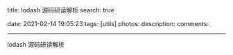 title: lodash 源码研读解析
search: true

date: 2021-02-14 19:05:23
tags: [utils]
photos:
description:
comments:

---

lodash 源码研读解析
